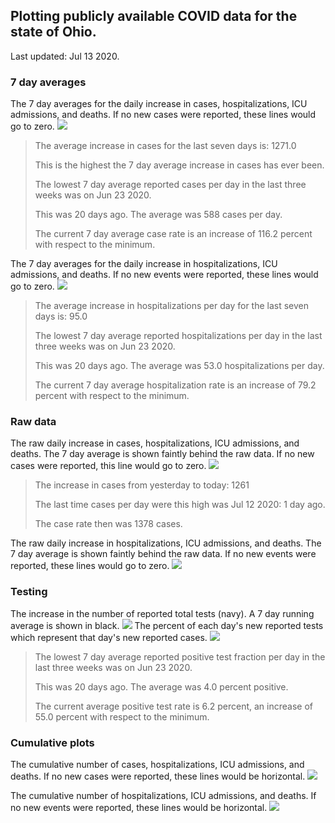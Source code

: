 ## Plotting publicly available COVID data for the state of Ohio. 

Last updated: Jul 13 2020. 

### 7 day averages
The 7 day averages for the daily increase in cases, hospitalizations, ICU admissions, and deaths. If no new cases were reported, these lines would go to zero.
![](7dayaverage_cases.png)

>The average increase in cases for the last seven days is: 1271.0
>
>This is the highest the 7 day average increase in cases has ever been.
>
>
>The lowest 7 day average reported cases per day in the last three weeks was on Jun 23 2020.
>
>This was 20 days ago. The average was 588 cases per day.
>
>The current 7 day average case rate is an increase of 116.2 percent with respect to the minimum.

The 7 day averages for the daily increase in hospitalizations, ICU admissions, and deaths. If no new events were reported, these lines would go to zero.
![](7dayaverage_hospital.png)

>The average increase in hospitalizations per day for the last seven days is: 95.0
>
>The lowest 7 day average reported hospitalizations per day in the last three weeks was on Jun 23 2020.
>
>This was 20 days ago. The average was 53.0 hospitalizations per day.
>
>The current 7 day average hospitalization rate is an increase of 79.2 percent with respect to the minimum.

### Raw data
The raw daily increase in cases, hospitalizations, ICU admissions, and deaths. The 7 day average is shown faintly behind the raw data. If no new cases were reported, this line would go to zero.
![](DailyCases.png)

>The increase in cases from yesterday to today: 1261 
>
>The last time cases per day were this high was Jul 12 2020: 1 day ago. 
>
>The case rate then was 1378 cases.

The raw daily increase in hospitalizations, ICU admissions, and deaths. The 7 day average is shown faintly behind the raw data. If no new events were reported, these lines would go to zero.
![](DailyHospitalizations.png)

### Testing

The increase in the number of reported total tests (navy). A 7 day running average is shown in black.
![](DailyTests.png)
The percent of each day's new reported tests which represent that day's new reported cases.
![](percentpositive_tests.png)

>The lowest 7 day average reported positive test fraction per day in the last three weeks was on Jun 23 2020.
>
>This was 20 days ago. The average was 4.0 percent positive. 
>
>The current average positive test rate is 6.2 percent, an increase of 55.0 percent with respect to the minimum. 

### Cumulative plots
The cumulative number of cases, hospitalizations, ICU admissions, and deaths. If no new cases were reported, these lines would be horizontal.
![](Cases.png)

The cumulative number of hospitalizations, ICU admissions, and deaths. If no new events were reported, these lines would be horizontal.
![](Hospitalizations.png)
